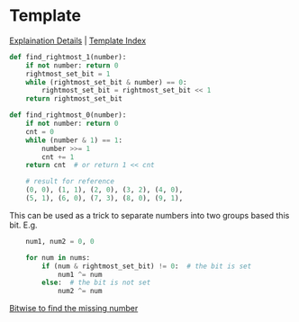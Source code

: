 # Template

[Explaination Details](./summary.md) | [Template Index](../template_list.md)

```python
def find_rightmost_1(number):
    if not number: return 0
    rightmost_set_bit = 1
    while (rightmost_set_bit & number) == 0:
        rightmost_set_bit = rightmost_set_bit << 1
    return rightmost_set_bit

def find_rightmost_0(number):
    if not number: return 0
    cnt = 0
    while (number & 1) == 1:
        number >>= 1
        cnt += 1
    return cnt  # or return 1 << cnt

    # result for reference
    (0, 0), (1, 1), (2, 0), (3, 2), (4, 0),
    (5, 1), (6, 0), (7, 3), (8, 0), (9, 1),
```

This can be used as a trick to separate numbers into two groups based this bit. E.g.

```python
    num1, num2 = 0, 0

    for num in nums:
        if (num & rightmost_set_bit) != 0:  # the bit is set
            num1 ^= num
        else:  # the bit is not set
            num2 ^= num
```

[Bitwise to find the missing number](./find_missing_number.py)